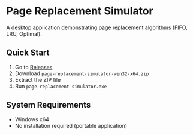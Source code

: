 # Page Replacement Simulator

A desktop application demonstrating page replacement algorithms (FIFO, LRU, Optimal).

## Quick Start
1. Go to [Releases]([https://github.com/yourusername/your-repo/releases](https://github.com/kyeisho12/Page-Replacement-Algorithm/releases/tag/v1.0.0))
2. Download `page-replacement-simulator-win32-x64.zip`
3. Extract the ZIP file
4. Run `page-replacement-simulator.exe`

## System Requirements
- Windows x64
- No installation required (portable application)
